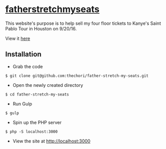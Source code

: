 # [fatherstretchmyseats](http://www.fatherstretchmyseats.com)
This website's purpose is to help sell my four floor tickets to Kanye's Saint Pablo Tour in Houston on 9/20/16.

View it [here](http://www.fatherstretchmyseats.com)

## Installation

- Grab the code
```
$ git clone git@github.com:thechori/father-stretch-my-seats.git
```

- Open the newly created directory
```
$ cd father-stretch-my-seats
```

- Run Gulp
```
$ gulp
```

- Spin up the PHP server
```
$ php -S localhost:3000
```

- View the site at [http://localhost:3000](http://localhost:3000) 